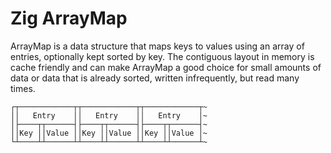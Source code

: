 # Zig ArrayMap

ArrayMap is a data structure that maps keys to values using an array of entries, optionally kept sorted by key. The contiguous layout in memory is cache friendly and can make ArrayMap a good choice for small amounts of data or data that is already sorted, written infrequently, but read many times.

```
┌┬────────────┬┬────────────┬┬────────────┬~
││   Entry    ││   Entry    ││   Entry    │~
│├────┬┬──────┤├────┬┬──────┤├────┬┬──────┤~
││Key ││Value ││Key ││Value ││Key ││Value │~
└┴────┴┴──────┴┴────┴┴──────┴┴────┴┴──────┴~
```